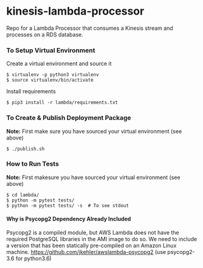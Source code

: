 # kinesis-lambda-processor
Repo for a Lambda Processor that consumes a Kinesis stream and processes on a RDS database.

### To Setup Virtual Environment
Create a virtual environment and source it  
```
$ virtualenv -p python3 virtualenv
$ source virtualenv/bin/activate
```
Install requirements
```
$ pip3 install -r lambda/requirements.txt
```

### To Create & Publish Deployment Package
__Note:__ First make sure you have sourced your virtual environment (see above)
```
$ ./publish.sh
```

### How to Run Tests
__Note:__ First makesure you have sourced your virtual environment (see above)
```
$ cd lambda/
$ python -m pytest tests/
$ python -m pytest tests/ -s  # To see stdout
```

#### Why is Psycopg2 Dependency Already Included
Psycopg2 is a compiled module, but AWS Lambda does not have the required PostgreSQL libraries in the AMI image to do so. We need to include a version that has been statically pre-compiled on an Amazon Linux machine.
https://github.com/jkehler/awslambda-psycopg2 (use psycopg2-3.6 for python3.6)
